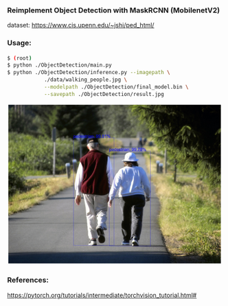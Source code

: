 ### Reimplement Object Detection with MaskRCNN (MobilenetV2)

dataset: https://www.cis.upenn.edu/~jshi/ped_html/

### Usage:
```sh
$ (root)
$ python ./ObjectDetection/main.py
$ python ./ObjectDetection/inference.py --imagepath \
            ./data/walking_people.jpg \
            --modelpath ./ObjectDetection/final_model.bin \
            --savepath ./ObjectDetection/result.jpg
```

<img src="./result.jpg" alt="result" width="500"/>

### References:

https://pytorch.org/tutorials/intermediate/torchvision_tutorial.html#